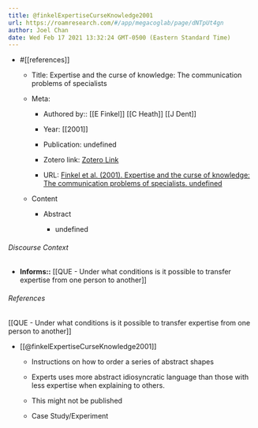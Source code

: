 ```yaml
---
title: @finkelExpertiseCurseKnowledge2001
url: https://roamresearch.com/#/app/megacoglab/page/dNTpUt4gn
author: Joel Chan
date: Wed Feb 17 2021 13:32:24 GMT-0500 (Eastern Standard Time)
---
```


- #[[references]]

    - Title: Expertise and the curse of knowledge: The communication problems of specialists

    - Meta:

        - Authored by:: [[E Finkel]] [[C Heath]] [[J Dent]]

        - Year: [[2001]]

        - Publication: undefined

        - Zotero link: [Zotero Link](zotero://select/items/7_BVXVCG6M)

        - URL: [Finkel et al. (2001). Expertise and the curse of knowledge: The communication problems of specialists. undefined](undefined)

    - Content

        - Abstract

            - undefined

###### Discourse Context

- **Informs::** [[QUE - Under what conditions is it possible to transfer expertise from one person to another]]

###### References

[[QUE - Under what conditions is it possible to transfer expertise from one person to another]]

- [[@finkelExpertiseCurseKnowledge2001]]

    - Instructions on how to order a series of abstract shapes

    - Experts uses more abstract idiosyncratic language than those with less expertise when explaining to others.

    - This might not be published

    - Case Study/Experiment
